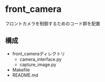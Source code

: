 # front_camera
フロントカメラを制御するためのコード群を配置

## 構成
- front_cameraディレクトリ
  - camera_interface.py
  - capture_image.py
- Makefile
- README.md
